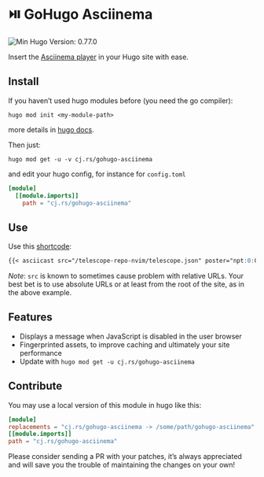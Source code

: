 <!-- insert
---
title: ⏯️ GoHugo Asciinema
date: 2021-08-21T16:25:33
gometa: "cj.rs/gohugo-asciinema git https://github.com/cljoly/gohugo-asciinema"
---
{{< github_badge >}}
end_insert -->
<!-- remove -->
# ⏯️ GoHugo Asciinema
<!-- end_remove -->

![Min Hugo Version: 0.77.0](https://img.shields.io/badge/min%20Hugo%20version-0.78.0-lightgrey?logo=hugo)

Insert the [Asciinema player](https://github.com/asciinema/asciinema-player) in your Hugo site with ease.

## Install

If you haven’t used hugo modules before (you need the go compiler):
```
hugo mod init <my-module-path>
```
more details in [hugo docs](https://gohugo.io/hugo-modules/use-modules/).

Then just:
```
hugo mod get -u -v cj.rs/gohugo-asciinema
```
and edit your hugo config, for instance for `config.toml`

``` toml
[module]
  [[module.imports]]
    path = "cj.rs/gohugo-asciinema"
```

## Use

Use this [shortcode](https://gohugo.io/content-management/shortcodes/):
<!-- remove -->
```md
{{< asciicast src="/telescope-repo-nvim/telescope.json" poster="npt:0:04" autoplay="true" loop="true" >}}
```
<!-- end_remove -->
<!-- insert
```md
{{</* asciicast src="/telescope-repo-nvim/telescope.json" poster="npt:0:04" autoplay="true" loop="true" */>}}
```
end_insert -->

*Note*: `src` is known to sometimes cause problem with relative URLs. Your best bet is to use absolute URLs or at least from the root of the site, as in the above example.

## Features

* Displays a message when JavaScript is disabled in the user browser
* Fingerprinted assets, to improve caching and ultimately your site performance
* Update with `hugo mod get -u cj.rs/gohugo-asciinema`

## Contribute

You may use a local version of this module in hugo like this:

```toml
[module]
replacements = "cj.rs/gohugo-asciinema -> /some/path/gohugo-asciinema"
[[module.imports]]
path = "cj.rs/gohugo-asciinema"
```

Please consider sending a PR with your patches, it’s always appreciated and will save you the trouble of maintaining the changes on your own!
